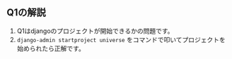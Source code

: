 ## Q1の解説

1. Q1はdjangoのプロジェクトが開始できるかの問題です。
2. `django-admin startproject universe` をコマンドで叩いてプロジェクトを始められたら正解です。
